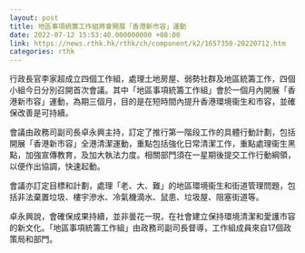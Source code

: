 ```yaml
---
layout: post
title: 地區事項統籌工作組將會開展「香港新市容」運動
date: 2022-07-12 15:53:40.000000000 +08:00
link: https://news.rthk.hk/rthk/ch/component/k2/1657350-20220712.htm
categories: rthk
---
```


行政長官李家超成立四個工作組，處理土地房屋、弱勢社群及地區統籌工作，四個小組今日分別召開首次會議。其中「地區事項統籌工作組」會於一個月內開展「香港新市容」運動，為期三個月，目的是在短時間內提升香港環境衞生和市容，並確保改善是可持續。

會議由政務司副司長卓永興主持，訂定了推行第一階段工作的具體行動計劃，包括開展「香港新市容」全港清潔運動，重點包括強化日常清潔工作，重點處理衞生黑點，加強宣傳教育，及加大執法力度。相關部門須在一星期後提交工作行動綱領，以便作出協調，快速起動。

會議亦訂定目標和計劃，處理「老、大、難」的地區環境衞生和街道管理問題，包括非法棄置垃圾、樓宇滲水、冷氣機滴水、鼠患、垃圾屋、阻塞街道等。

卓永興說，會確保成果持續，並非曇花一現，在社會建立保持環境清潔和愛護市容的新文化。「地區事項統籌工作組」由政務司副司長督導，工作組成員來自17個政策局和部門。
